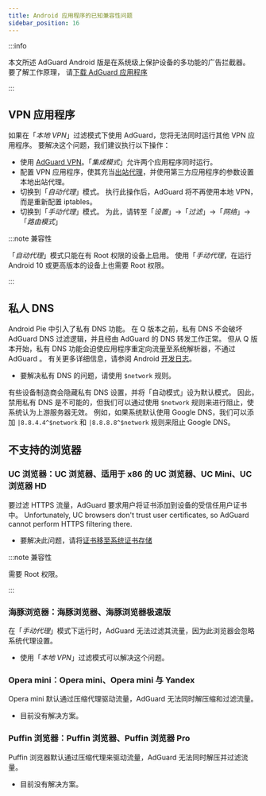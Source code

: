 ```yaml
---
title: Android 应用程序的已知兼容性问题
sidebar_position: 16
---
```


:::info

本文所述 AdGuard Android 版是在系统级上保护设备的多功能的广告拦截器。 要了解工作原理， 请[下载 AdGuard 应用程序](https://agrd.io/download-kb-adblock)

:::

## VPN 应用程序

如果在「*本地 VPN*」过滤模式下使用 AdGuard，您将无法同时运行其他 VPN 应用程序。 要解决这个问题，我们建议执行以下操作：

- 使用 [AdGuard VPN](https://adguard-vpn.com/welcome.html)。「*集成模式*」允许两个应用程序同时运行。
- 配置 VPN 应用程序，使其充当[出站代理](../solving-problems/outbound-proxy.md)，并使用第三方应用程序的参数设置本地出站代理。
- 切换到「*自动代理*」模式。 执行此操作后，AdGuard 将不再使用本地 VPN，而是重新配置 iptables。
- 切换到「*手动代理*」模式。 为此，请转至「*设置*」→「*过滤*」→「*网络*」→「*路由模式*」

:::note 兼容性

「*自动代理*」模式只能在有 Root 权限的设备上启用。 使用「*手动代理*，在运行 Android 10 或更高版本的设备上也需要 Root 权限。

:::

## 私人 DNS

Android Pie 中引入了私有 DNS 功能。 在 Q 版本之前，私有 DNS 不会破坏 AdGuard DNS 过滤逻辑，并且经由 AdGuard 的 DNS 转发工作正常。 但从 Q 版本开始，私有 DNS 功能会迫使应用程序重定向流量至系统解析器，不通过 AdGuard 。 有关更多详细信息，请参阅 Android [开发日志](https://android-developers.googleblog.com/2018/04/dns-over-tls-support-in-android-p.html)。

- 要解决私有 DNS 的问题，请使用 `$network` 规则。

有些设备制造商会隐藏私有 DNS 设置，并将「自动模式」设为默认模式。 因此，禁用私有 DNS 是不可能的，但我们可以通过使用 `$network` 规则来进行阻止，使系统认为上游服务器无效。 例如，如果系统默认使用 Google DNS，我们可以添加 `|8.8.4.4^$network` 和 `|8.8.8.8^$network` 规则来阻止 Google DNS。

## 不支持的浏览器

### UC 浏览器：UC 浏览器、适用于 x86 的 UC 浏览器、UC Mini、UC 浏览器 HD

要过滤 HTTPS 流量，AdGuard 要求用户将证书添加到设备的受信任用户证书中。 Unfortunately, UC browsers don't trust user certificates, so AdGuard cannot perform HTTPS filtering there.

- 要解决此问题，请将[证书移至系统证书存储](../solving-problems/https-certificate-for-rooted.md/)

:::note 兼容性

需要 Root 权限。

:::

### 海豚浏览器：海豚浏览器、海豚浏览器极速版

在「*手动代理*」模式下运行时，AdGuard 无法过滤其流量，因为此浏览器会忽略系统代理设置。

- 使用「*本地 VPN*」过滤模式可以解决这个问题。

### Opera mini：Opera mini、Opera mini 与 Yandex

Opera mini 默认通过压缩代理驱动流量，AdGuard 无法同时解压缩和过滤流量。

- 目前没有解决方案。

### Puffin 浏览器：Puffin 浏览器、Puffin 浏览器 Pro

Puffin 浏览器默认通过压缩代理来驱动流量，AdGuard 无法同时解压并过滤流量。

- 目前没有解决方案。
